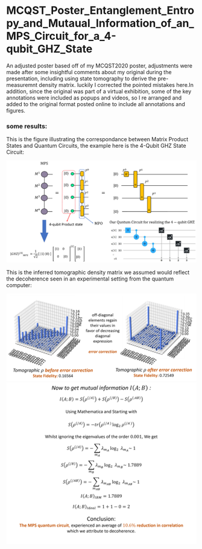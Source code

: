 # MCQST_Poster_Entanglement_Entropy_and_Mutaual_Information_of_an_MPS_Circuit_for_a_4-qubit_GHZ_State
An adjusted poster based off of my MCQST2020 poster, adjustments were made after some insightful comments about my original during the presentation, including using state tomography to derive the pre-measuremnt density matrix. luckily I corrected the pointed mistakes here.In addition, since the original was part of a virtual exhibition, some of the key annotations were included as popups and videos, so I re arranged and added to the original format posted online to include all annotations and figures.  

### some results:  
  
This is the figure illustrating the correspondance between Matrix Product States and Quantum Circuits, the example here is the 4-Qubit GHZ State Circuit:  

![Hamiltonian MPO](https://github.com/Hish-am/MCQST_Poster_Entanglement_Entropy_and_Mutaual_Information_of_an_MPS_Circuit_for_a_4-qubit_GHZ_State/blob/main/images/one_to_one_corespondance.png)  
  
This is the inferred tomographic density matrix we assumed would reflect the decoherence seen in an experimental setting from the quantum computer:  
<p align="center" width="100%">
<img src="https://github.com/Hish-am/MCQST_Poster_Entanglement_Entropy_and_Mutaual_Information_of_an_MPS_Circuit_for_a_4-qubit_GHZ_State/blob/main/images/Evolution_of_tomographic_density_matrices.png" width="700">

  
    
    
  
<img src="https://github.com/Hish-am/MCQST_Poster_Entanglement_Entropy_and_Mutaual_Information_of_an_MPS_Circuit_for_a_4-qubit_GHZ_State/blob/main/images/Calculations.png" width="700">
